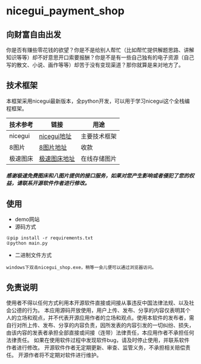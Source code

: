 # nicegui_payment_shop

## 向财富自由出发

你是否有赚些零花钱的欲望？你是不是给别人帮忙（比如帮忙提供解题思路、讲解知识等等）却不好意思开口索要报酬？你是不是有一些自己独有的电子资源（自己写的散文、小说、画作等等）却苦于没有变现渠道？那你就算是来对地方了。

## 技术框架

本框架采用nicegui最新版本，全python开发，可以用于学习nicegui这个全栈编程框架。

| 技术参考 | 链接 | 用途 |
| -------- | ---- | ---- |
|   nicegui       |  [nicegui地址](https://nicegui.io/)    | 主要技术框架     |
|   8图片       |   [8图片地址](http://www.8tupian.com/zhu.php?u=14535)   |  收款    |
|   极速图床       |   [极速图床地址](https://tucdn.wpon.cn/)   |  在线存储图片    |
##### 感谢极速免费图床和八图片提供的接口服务，如果对您产生影响或者侵犯了您的权益，请联系开源软件作者进行修改。

## 使用
- demo网站
[]()
- 源码方式
```
①pip install -r requirements.txt
②python main.py
```
- 二进制文件方式
```
windows下双击nicegui_shop.exe，稍等一会儿便可以通过浏览器访问。
```

## 免责说明

使用者不得以任何方式利用本开源软件直接或间接从事违反中国法律法规、以及社会公德的行为。
本应用源码开放使用，用户上传、发布、分享的内容仅表明其个人的立场和观点，并不代表开源应用作者的立场和观点。使用本软件的发布者，需自行对所上传、发布、分享的内容负责，因所发表的内容引发的一切纠纷、损失，由该内容的发表者承担全部直接或间接（连带）法律责任，本应用作者不承担任何法律责任。
如果在使用软件过程中发现软件bug，请及时停止使用，并联系软件作者进行修改。
开源软件作者无定期更新、审查、监管义务，不承担相关赔偿责任。
开源作者将不定期对软件进行维护。
